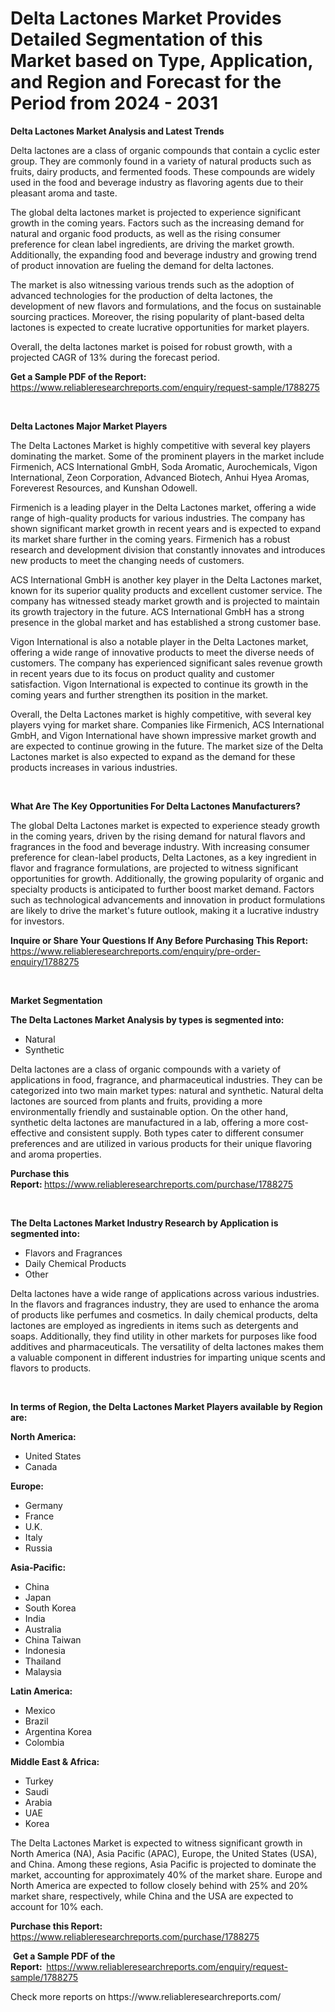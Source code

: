 <p><h1>Delta Lactones Market Provides Detailed Segmentation of this Market based on Type, Application, and Region and Forecast for the Period from 2024 - 2031</h1></p><p><strong>Delta Lactones Market Analysis and Latest Trends</strong></p>
<p><p>Delta lactones are a class of organic compounds that contain a cyclic ester group. They are commonly found in a variety of natural products such as fruits, dairy products, and fermented foods. These compounds are widely used in the food and beverage industry as flavoring agents due to their pleasant aroma and taste.</p><p>The global delta lactones market is projected to experience significant growth in the coming years. Factors such as the increasing demand for natural and organic food products, as well as the rising consumer preference for clean label ingredients, are driving the market growth. Additionally, the expanding food and beverage industry and growing trend of product innovation are fueling the demand for delta lactones.</p><p>The market is also witnessing various trends such as the adoption of advanced technologies for the production of delta lactones, the development of new flavors and formulations, and the focus on sustainable sourcing practices. Moreover, the rising popularity of plant-based delta lactones is expected to create lucrative opportunities for market players.</p><p>Overall, the delta lactones market is poised for robust growth, with a projected CAGR of 13% during the forecast period.</p></p>
<p><strong>Get a Sample PDF of the Report:&nbsp;</strong> <a href="https://www.reliableresearchreports.com/enquiry/request-sample/1788275">https://www.reliableresearchreports.com/enquiry/request-sample/1788275</a></p>
<p>&nbsp;</p>
<p><strong>Delta Lactones Major Market Players</strong></p>
<p><p>The Delta Lactones Market is highly competitive with several key players dominating the market. Some of the prominent players in the market include Firmenich, ACS International GmbH, Soda Aromatic, Aurochemicals, Vigon International, Zeon Corporation, Advanced Biotech, Anhui Hyea Aromas, Foreverest Resources, and Kunshan Odowell.</p><p>Firmenich is a leading player in the Delta Lactones market, offering a wide range of high-quality products for various industries. The company has shown significant market growth in recent years and is expected to expand its market share further in the coming years. Firmenich has a robust research and development division that constantly innovates and introduces new products to meet the changing needs of customers.</p><p>ACS International GmbH is another key player in the Delta Lactones market, known for its superior quality products and excellent customer service. The company has witnessed steady market growth and is projected to maintain its growth trajectory in the future. ACS International GmbH has a strong presence in the global market and has established a strong customer base.</p><p>Vigon International is also a notable player in the Delta Lactones market, offering a wide range of innovative products to meet the diverse needs of customers. The company has experienced significant sales revenue growth in recent years due to its focus on product quality and customer satisfaction. Vigon International is expected to continue its growth in the coming years and further strengthen its position in the market.</p><p>Overall, the Delta Lactones market is highly competitive, with several key players vying for market share. Companies like Firmenich, ACS International GmbH, and Vigon International have shown impressive market growth and are expected to continue growing in the future. The market size of the Delta Lactones market is also expected to expand as the demand for these products increases in various industries.</p></p>
<p>&nbsp;</p>
<p><strong>What Are The Key Opportunities For Delta Lactones Manufacturers?</strong></p>
<p><p>The global Delta Lactones market is expected to experience steady growth in the coming years, driven by the rising demand for natural flavors and fragrances in the food and beverage industry. With increasing consumer preference for clean-label products, Delta Lactones, as a key ingredient in flavor and fragrance formulations, are projected to witness significant opportunities for growth. Additionally, the growing popularity of organic and specialty products is anticipated to further boost market demand. Factors such as technological advancements and innovation in product formulations are likely to drive the market's future outlook, making it a lucrative industry for investors.</p></p>
<p><strong>Inquire or Share Your Questions If Any Before Purchasing This Report:</strong> <a href="https://www.reliableresearchreports.com/enquiry/pre-order-enquiry/1788275">https://www.reliableresearchreports.com/enquiry/pre-order-enquiry/1788275</a></p>
<p>&nbsp;</p>
<p><strong>Market Segmentation</strong></p>
<p><strong>The Delta Lactones Market Analysis by types is segmented into:</strong></p>
<p><ul><li>Natural</li><li>Synthetic</li></ul></p>
<p><p>Delta lactones are a class of organic compounds with a variety of applications in food, fragrance, and pharmaceutical industries. They can be categorized into two main market types: natural and synthetic. Natural delta lactones are sourced from plants and fruits, providing a more environmentally friendly and sustainable option. On the other hand, synthetic delta lactones are manufactured in a lab, offering a more cost-effective and consistent supply. Both types cater to different consumer preferences and are utilized in various products for their unique flavoring and aroma properties.</p></p>
<p><strong>Purchase this Report:&nbsp;</strong><a href="https://www.reliableresearchreports.com/purchase/1788275">https://www.reliableresearchreports.com/purchase/1788275</a></p>
<p>&nbsp;</p>
<p><strong>The Delta Lactones Market Industry Research by Application is segmented into:</strong></p>
<p><ul><li>Flavors and Fragrances</li><li>Daily Chemical Products</li><li>Other</li></ul></p>
<p><p>Delta lactones have a wide range of applications across various industries. In the flavors and fragrances industry, they are used to enhance the aroma of products like perfumes and cosmetics. In daily chemical products, delta lactones are employed as ingredients in items such as detergents and soaps. Additionally, they find utility in other markets for purposes like food additives and pharmaceuticals. The versatility of delta lactones makes them a valuable component in different industries for imparting unique scents and flavors to products.</p></p>
<p>&nbsp;</p>
<p><strong>In terms of Region, the Delta Lactones Market Players available by Region are:</strong></p>
<p>
    <p> <strong> North America: </strong>
        <ul>
            <li>United States</li>
            <li>Canada</li>
        </ul>
        </p> 
    <p> <strong> Europe: </strong>
        <ul>
            <li>Germany</li>
            <li>France</li>
            <li>U.K.</li>
            <li>Italy</li>
            <li>Russia</li>
        </ul>
        </p> 
    <p> <strong> Asia-Pacific: </strong>
        <ul>
            <li>China</li>
            <li>Japan</li>
            <li>South Korea</li>
            <li>India</li>
            <li>Australia</li>
            <li>China Taiwan</li>
            <li>Indonesia</li>
            <li>Thailand</li>
            <li>Malaysia</li>
        </ul>
        </p> 
    <p> <strong> Latin America: </strong>
        <ul>
            <li>Mexico</li>
            <li>Brazil</li>
            <li>Argentina Korea</li>
            <li>Colombia</li>
        </ul>
        </p> 
    <p> <strong> Middle East & Africa: </strong>
        <ul>
            <li>Turkey</li>
            <li>Saudi</li>
            <li>Arabia</li>
            <li>UAE</li>
            <li>Korea</li>
        </ul>
    </p>
    </p>
<p><p>The Delta Lactones Market is expected to witness significant growth in North America (NA), Asia Pacific (APAC), Europe, the United States (USA), and China. Among these regions, Asia Pacific is projected to dominate the market, accounting for approximately 40% of the market share. Europe and North America are expected to follow closely behind with 25% and 20% market share, respectively, while China and the USA are expected to account for 10% each.</p></p>
<p><strong>Purchase this Report: </strong><a href="https://www.reliableresearchreports.com/purchase/1788275">https://www.reliableresearchreports.com/purchase/1788275</a></p>
<p>&nbsp;<strong>Get a Sample PDF of the Report:&nbsp;&nbsp;</strong><a href="https://www.reliableresearchreports.com/enquiry/request-sample/1788275">https://www.reliableresearchreports.com/enquiry/request-sample/1788275</a></p>
<p><strong></strong></p>
<p>Check more reports on https://www.reliableresearchreports.com/</p>